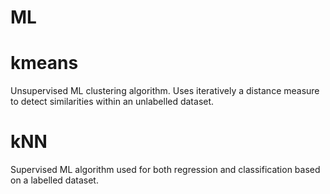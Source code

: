 # ML

# kmeans
Unsupervised ML clustering algorithm. Uses iteratively a distance measure to detect similarities within an unlabelled dataset.


# kNN
Supervised ML algorithm used for both regression and classification based on a labelled dataset.
